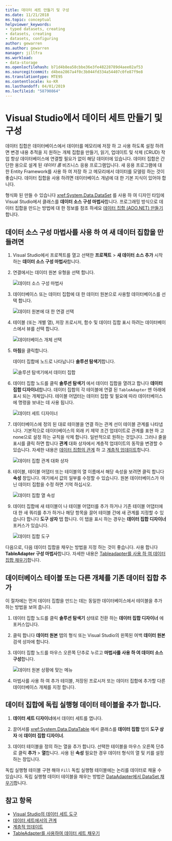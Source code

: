 ```yaml
---
title: 데이터 세트 만들기 및 구성
ms.date: 11/21/2018
ms.topic: conceptual
helpviewer_keywords:
- typed datasets, creating
- datasets, creating
- datasets, configuring
author: gewarren
ms.author: gewarren
manager: jillfra
ms.workload:
- data-storage
ms.openlocfilehash: b71d4b8ea58cbbe36e3fe48228789d4aee02af53
ms.sourcegitcommit: d4bea2867a4f0c3b044fd334a54407c0fe87f9e8
ms.translationtype: MTE95
ms.contentlocale: ko-KR
ms.lasthandoff: 04/01/2019
ms.locfileid: "58790864"
---
```

# <a name="create-and-configure-datasets-in-visual-studio"></a>Visual Studio에서 데이터 세트 만들기 및 구성

데이터 집합은 데이터베이스에서 데이터를 메모리에 저장 하 고 사용 하도록 설정 하려면 변경 내용 추적을 지 원하는 개체 집합을 만들기, 읽기, 업데이트 및 삭제 (CRUD) 작업 항상 데이터베이스에 연결할 필요가 없이 해당 데이터에 있습니다. 데이터 집합은 간단한 용으로 설계 된 *데이터 폼* 비즈니스 응용 프로그램입니다. 새 응용 프로그램에 대 한 Entity Framework를 사용 하 여 저장 하 고 메모리에서 데이터를 모델링 하는 것이 좋습니다. 데이터 집합을 사용 하려면 데이터베이스 개념에 대 한 기본 지식이 있어야 합니다.

형식화 된 만들 수 있습니다 <xref:System.Data.DataSet> 를 사용 하 여 디자인 타임에 Visual Studio에서 클래스를 **데이터 소스 구성 마법사**합니다. 프로그래밍 방식으로 데이터 집합을 만드는 방법에 대 한 정보를 참조 하세요 [데이터 집합 (ADO.NET) 만들기](/dotnet/framework/data/adonet/dataset-datatable-dataview/creating-a-dataset)합니다.

## <a name="create-a-new-dataset-by-using-the-data-source-configuration-wizard"></a>데이터 소스 구성 마법사를 사용 하 여 새 데이터 집합을 만들려면

1. Visual Studio에서 프로젝트를 열고 선택한 **프로젝트** > **새 데이터 소스 추가** 시작 하는 **데이터 소스 구성 마법사**합니다.

2. 연결에서는 데이터 원본 유형을 선택 합니다.

     ![데이터 소스 구성 마법사](../data-tools/media/data-source-configuration-wizard.png)

3. 데이터베이스 또는 데이터 집합에 대 한 데이터 원본으로 사용할 데이터베이스를 선택 합니다.

     ![데이터 원본에 대 한 연결 선택](../data-tools/media/data-source-choose-a-connection.png)

4. 테이블 (또는 개별 열), 저장 프로시저, 함수 및 데이터 집합 표시 하려는 데이터베이스에서 뷰를 선택 합니다.

     ![데이터베이스 개체 선택](../data-tools/media/raddata-chose-objects.png)

5. **마침**을 클릭합니다.

   데이터 집합에 노드로 나타납니다 **솔루션 탐색기**합니다.

   ![솔루션 탐색기에서 데이터 집합](../data-tools/media/dataset-in-solution-explorer.png)

6. 데이터 집합 노드를 클릭 **솔루션 탐색기** 에서 데이터 집합을 열려고 합니다 **데이터 집합 디자이너**합니다. 데이터 집합의 각 테이블에 연결 된 `TableAdapter` 맨 아래에 표시 되는 개체입니다. 테이블 어댑터는 데이터 집합 및 필요에 따라 데이터베이스에 명령을 보내는 데 사용 됩니다.

   ![데이터 세트 디자이너](../data-tools/media/dataset-designer.png)

7. 데이터베이스에 정의 된 대로 테이블을 연결 하는 관계 선이 테이블 관계를 나타냅니다. 기본적으로 데이터베이스의 외래 키 제약 조건 업데이트로 관계를 표현 하 고 none으로 설정 하는 규칙을 삭제 합니다. 일반적으로 원하는 것입니다. 그러나 줄을 표시를 클릭 하면 합니다 **관계** 대화 상자에서 계층적 업데이트의 동작을 변경할 수 있습니다. 자세한 내용은 [데이터 집합의 관계](../data-tools/relationships-in-datasets.md) 하 고 [계층적 업데이트](../data-tools/hierarchical-update.md)합니다.

     ![데이터 집합 관계 대화 상자](../data-tools/media/raddata-relation-dialog.png)

8. 테이블, 테이블 어댑터 또는 테이블의 열 이름에서 해당 속성을 보려면 클릭 합니다 **속성** 창입니다. 여기에서 값의 일부를 수정할 수 있습니다. 원본 데이터베이스가 아닌 데이터 집합을 수정 하면 기억 하십시오.

     ![데이터 집합 열 속성](../data-tools/media/dataset-column-properties.png)

9. 데이터 집합에 새 테이블이 나 테이블 어댑터를 추가 하거나 기존 테이블 어댑터에 대 한 새 쿼리를 추가 하거나 해당 항목을 끌어 테이블 간에 새 관계를 지정할 수 있습니다 합니다 **도구 상자** 탭 합니다. 이 탭을 표시 하는 경우는 **데이터 집합 디자이너** 포커스가 있습니다.

     ![데이터 집합 도구](../data-tools/media/raddata-dataset-toolbox.png)

다음으로, 다음 데이터 집합을 채우는 방법을 지정 하는 것이 좋습니다. 사용 합니다 **TableAdapter 구성 마법사**합니다. 자세한 내용은 [Tableadapter를 사용 하 여 데이터 집합 채우기](../data-tools/fill-datasets-by-using-tableadapters.md)합니다.

## <a name="add-a-database-table-or-other-object-to-an-existing-dataset"></a>데이터베이스 테이블 또는 다른 개체를 기존 데이터 집합 추가

이 절차에는 먼저 데이터 집합을 만드는 데는 동일한 데이터베이스에서 테이블을 추가 하는 방법을 보여 줍니다.

1. 데이터 집합 노드를 클릭 **솔루션 탐색기** 상태로 전환 하는 **데이터 집합 디자이너** 에 포커스입니다.

2. 클릭 합니다 **데이터 원본** 탭의 형식 또는 Visual Studio의 왼쪽된 여백 **데이터 원본** 검색 상자에 합니다.

3. 데이터 집합 노드를 마우스 오른쪽 단추로 누르고 **마법사를 사용 하 여 데이터 소스 구성**합니다.

     ![데이터 원본 상황에 맞는 메뉴](../data-tools/media/data-source-context-menu.png)

4. 마법사를 사용 하 여 추가 테이블, 저장된 프로시저 또는 데이터 집합에 추가할 다른 데이터베이스 개체를 지정 합니다.

## <a name="add-a-stand-alone-data-table-to-a-dataset"></a>데이터 집합에 독립 실행형 데이터 테이블을 추가 합니다.

1. **데이터 세트 디자이너**에서 데이터 세트를 엽니다.

2. 끌어서를 <xref:System.Data.DataTable> 에서 클래스를 **데이터 집합** 탭의 **도구 상자** 에 **데이터 집합 디자이너**.

3. 데이터 테이블을 정의 하는 열을 추가 합니다. 선택한 테이블을 마우스 오른쪽 단추로 클릭 **추가** > **열**합니다. 사용 된 **속성** 필요한 경우 데이터 형식의 열 및 키를 설정 하는 창입니다.

독립 실행형 테이블 구현 해야 `Fill` 독립 실행형 테이블에는 논리를 데이터로 채울 수 있습니다. 독립 실행형 데이터 테이블을 채우는 방법은 [DataAdapter에서 DataSet 채우기](/dotnet/framework/data/adonet/populating-a-dataset-from-a-dataadapter)합니다.

## <a name="see-also"></a>참고 항목

- [Visual Studio의 데이터 세트 도구](../data-tools/dataset-tools-in-visual-studio.md)
- [데이터 세트에서의 관계](../data-tools/relationships-in-datasets.md)
- [계층적 업데이트](../data-tools/hierarchical-update.md)
- [TableAdapter를 사용하여 데이터 세트 채우기](../data-tools/fill-datasets-by-using-tableadapters.md)